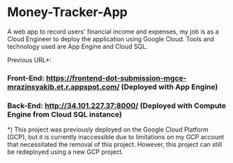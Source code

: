 # Money-Tracker-App
A web app to record users' financial income and expenses, my job is as a Cloud Engineer to deploy the application using Google Cloud. Tools and technology used are App Engine and Cloud SQL.

Previous URL*:
### Front-End: https://frontend-dot-submission-mgce-mrazinsyakib.et.r.appspot.com/ (Deployed with App Engine)
### Back-End: http://34.101.227.37:8000/ (Deployed with Compute Engine from Cloud SQL instance) 

*) This project was previously deployed on the Google Cloud Platform (GCP), but it is currently inaccessible due to limitations on my GCP account that necessitated the removal of this project. However, this project can still be redeployed using a new GCP project.
